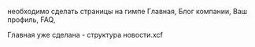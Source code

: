необходимо сделать страницы на гимпе
Главная,
Блог компании,
Ваш профиль,
FAQ,

Главная уже сделана - структура новости.xcf
